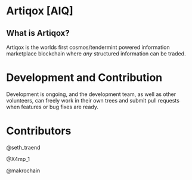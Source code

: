 # Artiqox [AIQ]
## What is Artiqox?
Artiqox is the worlds first cosmos/tendermint powered 
information marketplace blockchain where *any* structured 
information can be traded. 

# Development and Contribution
Development is ongoing, and the development team, as well as 
other volunteers, can freely work in their own trees and 
submit pull requests when features or bug fixes are ready.

# Contributors
@seth_traend

@X4mp_1		

@makrochain
